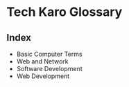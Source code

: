 # Tech Karo Glossary

## Index
- Basic Computer Terms 
- Web and Network  
- Software Development
- Web Development
